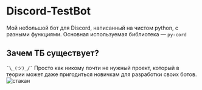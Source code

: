Discord-TestBot
======
Мой небольшой бот для Discord, написанный на чистом python, с разными функциями. Основная используемая библиотека — ``py-cord`` 
## Зачем ТБ существует?
``¯\_(ツ)_/¯`` Просто как никому почти не нужный проект, который в теории может даже пригодиться новичкам для разработки своих ботов.
![стакан](https://github.com/Pavel-Gornov/Discord-TestBot/assets/77741438/ba8040f5-0d15-4f79-bae2-8fb1f89dfe28)
